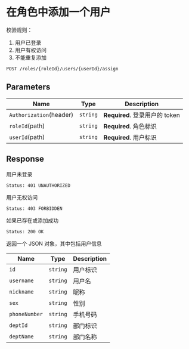 # 在角色中添加一个用户

校验规则：

1. 用户已登录
2. 用户有权访问
3. 不能重复添加

```text
POST /roles/{roleId}/users/{userId}/assign
```

## Parameters

| Name                    | Type     | Description                    |
| ----------------------- | -------- | ------------------------------ |
| `Authorization`(header) | `string` | **Required**. 登录用户的 token |
| `roleId`(path)          | `string` | **Required**. 角色标识         |
| `userId`(path)          | `string` | **Required**. 用户标识         |

## Response

用户未登录

```text
Status: 401 UNAUTHORIZED
```

用户无权访问

```text
Status: 403 FORBIDDEN
```

如果已存在或添加成功

```text
Status: 200 OK
```
返回一个 JSON 对象，其中包括用户信息

| Name               | Type      | Description      |
| ------------------ | --------- | ---------------- |
| `id`               | `string`  | 用户标识         |
| `username`         | `string`  | 用户名           |
| `nickname`         | `string`  | 昵称             |
| `sex`              | `string`  | 性别             |
| `phoneNumber`      | `string`  | 手机号码         |
| `deptId`           | `string`  | 部门标识         |
| `deptName`         | `string`  | 部门名称         |
